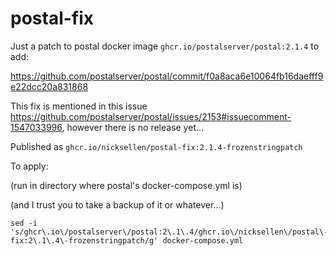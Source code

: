 # postal-fix

Just a patch to postal docker image `ghcr.io/postalserver/postal:2.1.4` to add:

https://github.com/postalserver/postal/commit/f0a8aca6e10064fb16daefff9e22dcc20a831868

This fix is mentioned in this issue https://github.com/postalserver/postal/issues/2153#issuecomment-1547033996, however there is no release yet...

Published as `ghcr.io/nicksellen/postal-fix:2.1.4-frozenstringpatch`

To apply:

(run in directory where postal's docker-compose.yml is)

(and I trust you to take a backup of it or whatever...)

```
sed -i 's/ghcr\.io\/postalserver\/postal:2\.1\.4/ghcr.io\/nicksellen\/postal\-fix:2\.1\.4\-frozenstringpatch/g' docker-compose.yml
```
